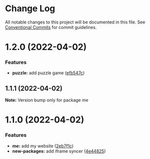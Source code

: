 # Change Log

All notable changes to this project will be documented in this file.
See [Conventional Commits](https://conventionalcommits.org) for commit guidelines.

# 1.2.0 (2022-04-02)


### Features

* **puzzle:** add puzzle game ([efb547c](https://github.com/moroale93/my-monorepo/commit/efb547c3b379b115c5ee7a0aa8e90c60b5e4b6ef))





## 1.1.1 (2022-04-02)

**Note:** Version bump only for package me





# 1.1.0 (2022-04-02)


### Features

* **me:** add my website ([2eb7f1c](https://github.com/moroale93/my-monorepo/commit/2eb7f1c39a38782e4206baa818244f79d86c35bc))
* **new-packages:** add iframe syncer ([4e44825](https://github.com/moroale93/my-monorepo/commit/4e448258ab2cb01ed08b865fb52e67f3b2bd2106))
